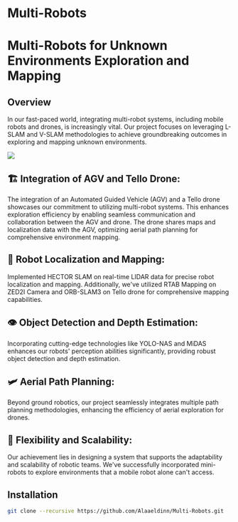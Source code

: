 # Multi-Robots

# Multi-Robots for Unknown Environments Exploration and Mapping

## Overview 

In our fast-paced world, integrating multi-robot systems, including mobile robots and drones, is increasingly vital. Our project focuses on leveraging L-SLAM and V-SLAM methodologies to achieve groundbreaking outcomes in exploring and mapping unknown environments.


<img src="media/demo.gif">



## 🏗️ Integration of AGV and Tello Drone:

The integration of an Automated Guided Vehicle (AGV) and a Tello drone showcases our commitment to utilizing multi-robot systems. This enhances exploration efficiency by enabling seamless communication and collaboration between the AGV and drone. The drone shares maps and localization data with the AGV, optimizing aerial path planning for comprehensive environment mapping.

## 🤖 Robot Localization and Mapping:

Implemented HECTOR SLAM on real-time LIDAR data for precise robot localization and mapping. Additionally, we've utilized RTAB Mapping on ZED2I Camera and ORB-SLAM3 on Tello drone for comprehensive mapping capabilities.

## 👁️ Object Detection and Depth Estimation:

Incorporating cutting-edge technologies like YOLO-NAS and MiDAS enhances our robots' perception abilities significantly, providing robust object detection and depth estimation.

## 🛩️ Aerial Path Planning:

Beyond ground robotics, our project seamlessly integrates multiple path planning methodologies, enhancing the efficiency of aerial exploration for drones.

## 🤝 Flexibility and Scalability:

Our achievement lies in designing a system that supports the adaptability and scalability of robotic teams. We've successfully incorporated mini-robots to explore environments that a mobile robot alone can't access.


## Installation 

```bash
git clone --recursive https://github.com/Alaaeldinn/Multi-Robots.git
```




